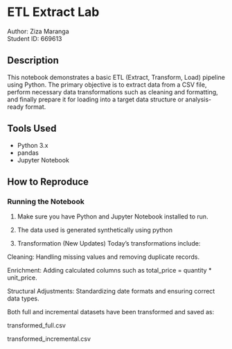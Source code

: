 # ETL Extract Lab

Author: Ziza Maranga  
Student ID: 669613

## Description

This notebook demonstrates a basic ETL (Extract, Transform, Load) pipeline using Python. The primary objective is to extract data from a CSV file, perform necessary data transformations such as cleaning and formatting, and finally prepare it for loading into a target data structure or analysis-ready format.

## Tools Used

- Python 3.x
- pandas
- Jupyter Notebook

## How to Reproduce

### Running the Notebook

1. Make sure you have Python and Jupyter Notebook installed to run.
2. The data used is generated synthetically using python

2. Transformation (New Updates)
Today’s transformations include:

Cleaning: Handling missing values and removing duplicate records.

Enrichment: Adding calculated columns such as total_price = quantity * unit_price.

Structural Adjustments: Standardizing date formats and ensuring correct data types.

Both full and incremental datasets have been transformed and saved as:

transformed_full.csv

transformed_incremental.csv